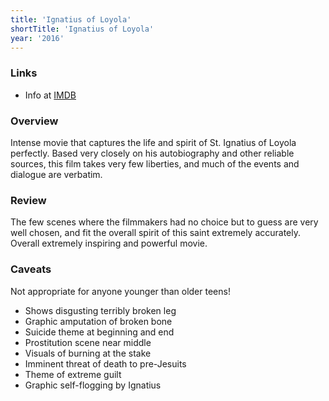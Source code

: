 ```yaml
---
title: 'Ignatius of Loyola'
shortTitle: 'Ignatius of Loyola'
year: '2016'
---
```


### Links

* Info at [IMDB](https://www.imdb.com/title/tt5040624/)

### Overview

Intense movie that captures the life and spirit of St. Ignatius of Loyola perfectly. Based very closely on his autobiography and other reliable sources, this film takes very few liberties, and much of the events and dialogue are verbatim.

### Review

The few scenes where the filmmakers had no choice but to guess are very well chosen, and fit the overall spirit of this saint extremely accurately. Overall extremely inspiring and powerful movie.

### Caveats

Not appropriate for anyone younger than older teens!

* Shows disgusting terribly broken leg
* Graphic amputation of broken bone
* Suicide theme at beginning and end
* Prostitution scene near middle
* Visuals of burning at the stake
* Imminent threat of death to pre-Jesuits
* Theme of extreme guilt
* Graphic self-flogging by Ignatius
